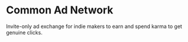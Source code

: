 # Common Ad Network

Invite-only ad exchange for indie makers to earn and spend karma to get genuine clicks.

